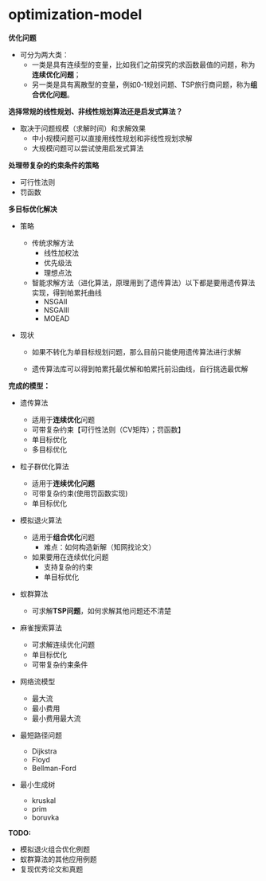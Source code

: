 # optimization-model

**优化问题**

- 可分为两大类：
  - 一类是具有连续型的变量，比如我们之前探究的求函数最值的问题，称为**连续优化问题**；
  - 另一类是具有离散型的变量，例如0‐1规划问题、TSP旅行商问题，称为**组合优化问题**。

**选择常规的线性规划、非线性规划算法还是启发式算法？**

- 取决于问题规模（求解时间）和求解效果
  - 中小规模问题可以直接用线性规划和非线性规划求解
  - 大规模问题可以尝试使用启发式算法

**处理带复杂的约束条件的策略**

- 可行性法则
- 罚函数

**多目标优化解决**

- 策略

  - 传统求解方法
    - 线性加权法
    - 优先级法
    - 理想点法
  - 智能求解方法（进化算法，原理用到了遗传算法）以下都是要用遗传算法实现，得到帕累托曲线
    - NSGAII
    - NSGAIII
    - MOEAD

- 现状

  - 如果不转化为单目标规划问题，那么目前只能使用遗传算法进行求解

  - 遗传算法库可以得到帕累托最优解和帕累托前沿曲线，自行挑选最优解

**完成的模型：**

- 遗传算法
  - 适用于**连续优化**问题
  - 可带复杂约束【可行性法则（CV矩阵）；罚函数】
  - 单目标优化
  - 多目标优化
- 粒子群优化算法
  - 适用于**连续优化问题**
  - 可带复杂约束(使用罚函数实现)
  - 单目标优化
- 模拟退火算法
  - 适用于**组合优化**问题
    - 难点：如何构造新解（知网找论文）
  - 如果要用在连续优化问题
    - 支持复杂的约束
    - 单目标优化
- 蚁群算法
  - 可求解**TSP问题**，如何求解其他问题还不清楚
- 麻雀搜索算法
  - 可求解连续优化问题
  - 单目标优化
  - 可带复杂约束条件

- 网络流模型
  - 最大流
  - 最小费用
  - 最小费用最大流
- 最短路径问题
  - Dijkstra
  - Floyd
  - Bellman-Ford
- 最小生成树
  - kruskal
  - prim
  - boruvka

**TODO:**

- 模拟退火组合优化例题
- 蚁群算法的其他应用例题
- 复现优秀论文和真题